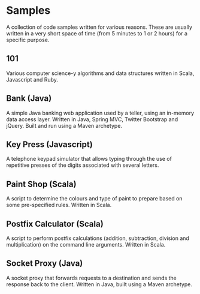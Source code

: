 # Samples

A collection of code samples written for various reasons. These are usually written in a very short space of time (from 5 minutes to 1 or 2 hours) for a specific purpose.

## 101

Various computer science-y algorithms and data structures written in Scala, Javascript and Ruby.

## Bank (Java)

A simple Java banking web application used by a teller, using an in-memory data access layer. Written in Java, Spring MVC, Twitter Bootstrap and jQuery. Built and run using a Maven archetype.

## Key Press (Javascript)

A telephone keypad simulator that allows typing through the use of repetitive presses of the digits associated with several letters.

## Paint Shop (Scala)

A script to determine the colours and type of paint to prepare based on some pre-specified rules. Written in Scala.

## Postfix Calculator (Scala)

A script to perform postfix calculations (addition, subtraction, division and multiplication) on the command line arguments. Written in Scala.

## Socket Proxy (Java)

A socket proxy that forwards requests to a destination and sends the response back to the client. Written in Java, built using a Maven archetype.

